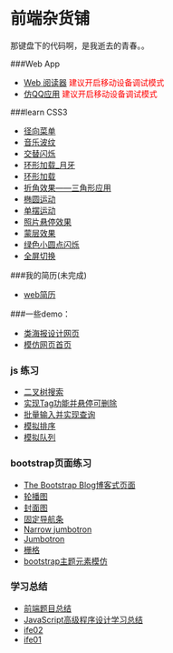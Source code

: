# 前端杂货铺
那键盘下的代码啊，是我逝去的青春。。


###Web App
- [Web 阅读器](http://115.159.210.172:8080/readAPP/) <span style="color:red">建议开启移动设备调试模式</span>
- [仿QQ应用](http://115.159.210.172:8080/ionic_qq/www/#/app/messages) <span style="color:red">建议开启移动设备调试模式</span>

###learn CSS3
- [径向菜单](http://youthcity.github.io/ife2016/CSS3/imooc_learn_css3/nav1.html)
- [音乐波纹](http://youthcity.github.io/ife2016/CSS3/imooc_learn_css3/animation2.html)
- [交替闪烁](http://youthcity.github.io/ife2016/CSS3/imooc_learn_css3/animation3.html)
- [环形加载_月牙](http://youthcity.github.io/ife2016/CSS3/imooc_learn_css3/animation4.html)
- [环形加载](http://youthcity.github.io/ife2016/CSS3/imooc_learn_css3/animation11.html)
- [折角效果——三角形应用](http://youthcity.github.io/ife2016/CSS3/imooc_learn_css3/animation6.html)
- [椭圆运动](http://youthcity.github.io/ife2016/CSS3/imooc_learn_css3/animation8.html)
- [单摆运动](http://youthcity.github.io/ife2016/CSS3/imooc_learn_css3/animation9.html)
- [照片悬停效果](http://youthcity.github.io/ife2016/CSS3/imooc_learn_css3/animation10.html)
- [蒙层效果](http://youthcity.github.io/ife2016/CSS3/imooc_learn_css3/mask1.html)
- [绿色小圆点闪烁](http://youthcity.github.io/ife2016/CSS3/imooc_learn_css3/animation1.html)
- [全屏切换](http://youthcity.github.io/ife2016/CSS3/fullPage/index.html)


###我的简历(未完成)
- [web简历](http://youthcity.github.io/ife2016/CSS3/myResume/index.html)


###一些demo：
- [类海报设计网页](http://youthcity.github.io/ife2016/ife01/task_06.html)
- [模仿网页首页](http://youthcity.github.io/ife2016/ife01/task_07.html)

### js 练习
- [二叉树搜索](http://youthcity.github.io/ife2016/ife02/task_10.html)
- [实现Tag功能并悬停可删除](http://youthcity.github.io/ife2016/ife02/task_09.html)
- [批量输入并实现查询](http://youthcity.github.io/ife2016/ife02/task_08.html)
- [模拟排序](http://youthcity.github.io/ife2016/ife02/task_07.html)
- [模拟队列](http://youthcity.github.io/ife2016/ife02/task_06.html)

### bootstrap页面练习
- [The Bootstrap Blog博客式页面](http://youthcity.github.io/BootstrapLearn/20160312/01.html)
- [轮播图](http://youthcity.github.io/BootstrapLearn/0308/05.html)
- [封面图](http://youthcity.github.io/BootstrapLearn/0308/04.html)
- [固定导航条](http://youthcity.github.io/BootstrapLearn/0308/03.html)
- [Narrow jumbotron](http://youthcity.github.io/BootstrapLearn/0306/03.html)
- [Jumbotron](http://youthcity.github.io/BootstrapLearn/0306/02.html)
- [栅格](http://youthcity.github.io/BootstrapLearn/0306/01.html)
- [bootstrap主题元素模仿](http://youthcity.github.io/BootstrapLearn/0301/01.html)

### 学习总结
- [前端题目总结](https://github.com/youthcity/ife2016/tree/master/%E5%89%8D%E7%AB%AF%E9%9D%A2%E8%AF%95%E7%BB%8F%E5%85%B8%E9%A2%98%E7%9B%AE%E5%90%88%E9%9B%86/JavaScript)
- [JavaScript高级程序设计学习总结](https://github.com/youthcity/ife2016/tree/master/JavaScript%E9%AB%98%E7%BA%A7%E7%A8%8B%E5%BA%8F%E8%AE%BE%E8%AE%A1)
- [ife02](https://github.com/youthcity/ife2016/tree/master/ife02)
- [ife01](https://github.com/youthcity/ife2016/tree/master/ife01)

